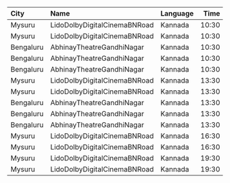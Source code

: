 | City      | Name                         | Language |  Time | Type        | Price | Capacity | Booked |
| :-------- | :--------------------------- | :------- | ----: | :---------- | ----: | -------: | -----: |
| Mysuru    | LidoDolbyDigitalCinemaBNRoad | Kannada  | 10:30 | Balcony     |  120₹ |      244 |    122 |
| Mysuru    | LidoDolbyDigitalCinemaBNRoad | Kannada  | 10:30 | Second      |  100₹ |      456 |    228 |
| Bengaluru | AbhinayTheatreGandhiNagar    | Kannada  | 10:30 | Balcony     |  150₹ |      369 |    340 |
| Bengaluru | AbhinayTheatreGandhiNagar    | Kannada  | 10:30 | MiniBalcony |  120₹ |      146 |    146 |
| Bengaluru | AbhinayTheatreGandhiNagar    | Kannada  | 10:30 | Second      |  100₹ |      480 |    452 |
| Mysuru    | LidoDolbyDigitalCinemaBNRoad | Kannada  | 13:30 | Balcony     |  120₹ |      244 |    122 |
| Mysuru    | LidoDolbyDigitalCinemaBNRoad | Kannada  | 13:30 | Second      |  100₹ |      456 |    228 |
| Bengaluru | AbhinayTheatreGandhiNagar    | Kannada  | 13:30 | Balcony     |  150₹ |      369 |    340 |
| Bengaluru | AbhinayTheatreGandhiNagar    | Kannada  | 13:30 | MiniBalcony |  120₹ |      146 |    146 |
| Bengaluru | AbhinayTheatreGandhiNagar    | Kannada  | 13:30 | Second      |  100₹ |      480 |    452 |
| Mysuru    | LidoDolbyDigitalCinemaBNRoad | Kannada  | 16:30 | Balcony     |  120₹ |      244 |    122 |
| Mysuru    | LidoDolbyDigitalCinemaBNRoad | Kannada  | 16:30 | Second      |  100₹ |      456 |    228 |
| Mysuru    | LidoDolbyDigitalCinemaBNRoad | Kannada  | 19:30 | Balcony     |  120₹ |      244 |    122 |
| Mysuru    | LidoDolbyDigitalCinemaBNRoad | Kannada  | 19:30 | Second      |  100₹ |      456 |    228 |